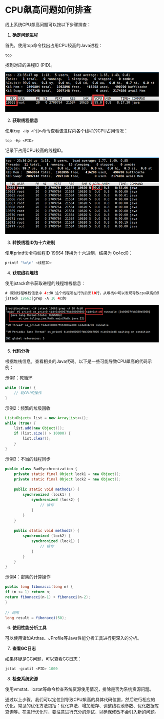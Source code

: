 # CPU飙高问题如何排查

线上系统CPU飙高问题可以按以下步骤排查：

1. **确定问题进程**

首先，使用top命令找出占用CPU较高的Java进程：

```plain
top
```

找到对应的进程ID (PID)。

![1724650124042-4d8e6da5-a32e-4174-8669-68f40a29a8e8.png](./img/M02qu-b2W_Q5XGUp/1724650124042-4d8e6da5-a32e-4174-8669-68f40a29a8e8-769184.png)

2. **获取线程信息**

使用`top -Hp <PID>`命令查看该进程内各个线程的CPU占用情况：

```plain
top -Hp <PID>
```

记录下占用CPU较高的线程ID。

![1724650133740-e843164e-93a9-4cfa-b66a-b5e2dab8514a.png](./img/M02qu-b2W_Q5XGUp/1724650133740-e843164e-93a9-4cfa-b66a-b5e2dab8514a-735445.png)

3. **转换线程ID为十六进制**

使用printf命令将线程ID 19664 转换为十六进制，结果为 0x4cd0：

```java
printf "%x\n" <线程ID>
```

4. **获取线程堆栈**

使用jstack命令获取进程的线程堆栈信息：

```java
# 得到线程堆栈信息中 4cd0 这个线程所在行的后面10行，从堆栈中可以发现导致cpu飙高的调用方法
jstack 19663|grep -A 10 4cd0
```

![1724650226761-875a7f47-019d-4909-8a6f-53209cb9b083.png](./img/M02qu-b2W_Q5XGUp/1724650226761-875a7f47-019d-4909-8a6f-53209cb9b083-636570.png)

5. **代码分析**

根据堆栈信息，查看相关的Java代码。以下是一些可能导致CPU飙高的代码示例：

示例1：死循环

```java
while (true) {  
    // 耗CPU的操作  
}
```

示例2：频繁的垃圾回收

```java
List<Object> list = new ArrayList<>();  
while (true) {  
    list.add(new Object());  
    if (list.size() > 10000) {  
        list.clear();  
    }  
}
```

示例3：不当的线程同步

```java
public class BadSynchronization {  
    private static final Object lock1 = new Object();  
    private static final Object lock2 = new Object();  

    public static void method1() {  
        synchronized (lock1) {  
            synchronized (lock2) {  
                // 操作  
            }  
        }  
    }  

    public static void method2() {  
        synchronized (lock2) {  
            synchronized (lock1) {  
                // 操作  
            }  
        }  
    }  
}
```

示例4：密集的计算操作

```java
public long fibonacci(long n) {  
if (n <= 1) return n;  
return fibonacci(n-1) + fibonacci(n-2);  
}  

// 调用  
long result = fibonacci(50);
```

6. **使用性能分析工具**

可以使用诸如Arthas、JProfile等Java性能分析工具进行更深入的分析。

7. **查看GC日志**

如果怀疑是GC问题，可以查看GC日志：

```java
jstat -gcutil <PID> 1000
```

8. **检查系统资源**

使用vmstat、iostat等命令检查系统资源使用情况，排除是否为系统资源问题。

通过以上步骤，我们可以定位到导致CPU飙高的具体代码位置，然后进行相应的优化。常见的优化方法包括：优化算法、增加缓存、调整线程池参数、优化数据库查询等。在进行优化时，要注意进行充分的测试，以确保修改不会引入新的问题。
